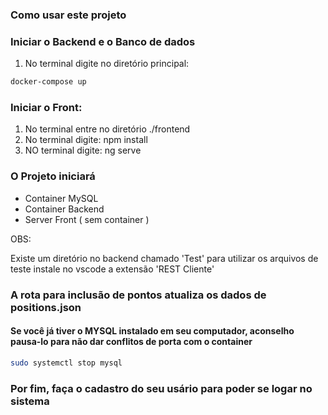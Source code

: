 ### Como usar este projeto

### Iniciar o Backend e o Banco de dados

1. No terminal digite no diretório principal:

```sh
docker-compose up
```

### Iniciar o Front:
1. No terminal entre no diretório ./frontend
2. No terminal  digite: npm install
3. NO terminal digite: ng serve

### O Projeto iniciará

- Container MySQL
- Container Backend
- Server Front ( sem container )

OBS: 

Existe um diretório no backend chamado 'Test' para utilizar os arquivos de teste instale
no vscode a extensão 'REST Cliente'

### A rota para inclusão de pontos atualiza os dados de positions.json

#### Se você já tiver o MYSQL instalado em seu computador, aconselho pausa-lo para não dar conflitos de porta com o container

```sh
sudo systemctl stop mysql
```

### Por fim, faça o cadastro do seu usário para poder se logar no sistema